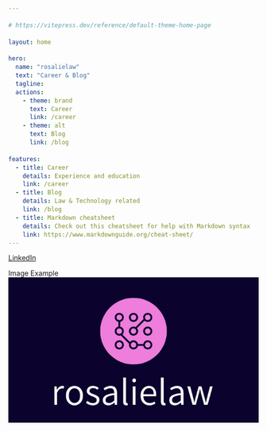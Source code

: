 ```yaml
---

# https://vitepress.dev/reference/default-theme-home-page

layout: home

hero:
  name: "rosalielaw"
  text: "Career & Blog"
  tagline: 
  actions:
    - theme: brand
      text: Career
      link: /career
    - theme: alt
      text: Blog
      link: /blog

features:
  - title: Career
    details: Experience and education
    link: /career
  - title: Blog
    details: Law & Technology related
    link: /blog
  - title: Markdown cheatsheet
    details: Check out this cheatsheet for help with Markdown syntax
    link: https://www.markdownguide.org/cheat-sheet/
---
```



[LinkedIn](https://www.linkedin.com/in/rosalie-van-der-hoeven-30925b1a4)

Image Example
![rosalielaw](./images/logo.jpeg)


